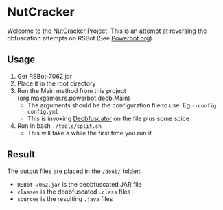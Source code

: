 # NutCracker
Welcome to the NutCracker Project. This is an attempt at reversing the
obfuscation attempts on RSBot (See [Powerbot.org](http://powerbot.org)).

## Usage
1. Get RSBot-7062.jar
2. Place it in the root directory
3. Run the Main method from this project (org.maxgamer.rs.powerbot.deob.Main)
   * The arguments should be the configuration file to use. Eg `--config config.yml`
   * This is invoking [Deobfuscator](https://github.com/java-deobfuscator/deobfuscator) on the file plus some spice
4. Run in bash `./tools/split.sh`
   * This will take a while the first time you run it

## Result
The output files are placed in the `/deob/` folder:
* `RSBot-7062.jar` is the deobfuscated JAR file
* `classes` is the deobfuscated `.class` files
* `sources` is the resulting `.java` files
